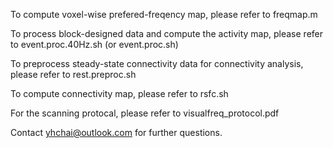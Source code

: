 To compute voxel-wise prefered-freqency map, please refer to freqmap.m

To process block-designed data and compute the activity map, please refer to event.proc.40Hz.sh (or event.proc.sh)

To preprocess steady-state connectivity data for connectivity analysis, please refer to rest.preproc.sh

To compute connectivity map, please refer to rsfc.sh

For the scanning protocal, please refer to visualfreq_protocol.pdf

Contact yhchai@outlook.com for further questions.
